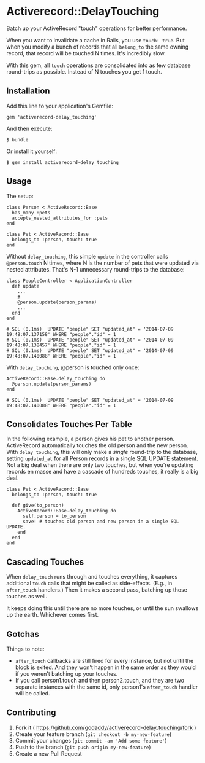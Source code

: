 # Activerecord::DelayTouching

Batch up your ActiveRecord "touch" operations for better performance.

When you want to invalidate a cache in Rails, you use `touch: true`. But when
you modify a bunch of records that all `belong_to` the same owning record, that record
will be touched N times. It's incredibly slow.

With this gem, all `touch` operations are consolidated into as few database
round-trips as possible. Instead of N touches you get 1 touch.

## Installation

Add this line to your application's Gemfile:

    gem 'activerecord-delay_touching'

And then execute:

    $ bundle

Or install it yourself:

    $ gem install activerecord-delay_touching

## Usage

The setup:

    class Person < ActiveRecord::Base
      has_many :pets
      accepts_nested_attributes_for :pets
    end
    
    class Pet < ActiveRecord::Base
      belongs_to :person, touch: true
    end
    
Without `delay_touching`, this simple `update` in the controller calls
`@person.touch` N times, where N is the number of pets that were updated
via nested attributes. That's N-1 unnecessary round-trips to the database:

    class PeopleController < ApplicationController
      def update
        ...
        #
        @person.update(person_params)
        ...
      end
    end
    
    # SQL (0.1ms)  UPDATE "people" SET "updated_at" = '2014-07-09 19:48:07.137158' WHERE "people"."id" = 1
    # SQL (0.1ms)  UPDATE "people" SET "updated_at" = '2014-07-09 19:48:07.138457' WHERE "people"."id" = 1
    # SQL (0.1ms)  UPDATE "people" SET "updated_at" = '2014-07-09 19:48:07.140088' WHERE "people"."id" = 1

With `delay_touching`, @person is touched only once:

    ActiveRecord::Base.delay_touching do
      @person.update(person_params)
    end

    # SQL (0.1ms)  UPDATE "people" SET "updated_at" = '2014-07-09 19:48:07.140088' WHERE "people"."id" = 1

## Consolidates Touches Per Table

In the following example, a person gives his pet to another person. ActiveRecord
automatically touches the old person and the new person.  With `delay_touching`,
this will only make a *single* round-trip to the database, setting `updated_at`
for all Person records in a single SQL UPDATE statement. Not a big deal when there are
only two touches, but when you're updating records en masse and have a cascade
of hundreds touches, it really is a big deal.

    class Pet < ActiveRecord::Base
      belongs_to :person, touch: true

      def give(to_person)
        ActiveRecord::Base.delay_touching do
          self.person = to_person
          save! # touches old person and new person in a single SQL UPDATE.
        end
      end
    end

## Cascading Touches

When `delay_touch` runs through and touches everything, it captures additional
`touch` calls that might be called as side-effects. (E.g., in `after_touch`
handlers.) Then it makes a second pass, batching up those touches as well.

It keeps doing this until there are no more touches, or until the sun swallows
up the earth. Whichever comes first.

## Gotchas

Things to note:

  * `after_touch` callbacks are still fired for every instance, but not until the block is exited. 
    And they won't happen in the same order as they would if you weren't batching up your touches.
  * If you call person1.touch and then person2.touch, and they are two separate instances
    with the same id, only person1's `after_touch` handler will be called.

## Contributing

1. Fork it ( https://github.com/godaddy/activerecord-delay_touching/fork )
2. Create your feature branch (`git checkout -b my-new-feature`)
3. Commit your changes (`git commit -am 'Add some feature'`)
4. Push to the branch (`git push origin my-new-feature`)
5. Create a new Pull Request
